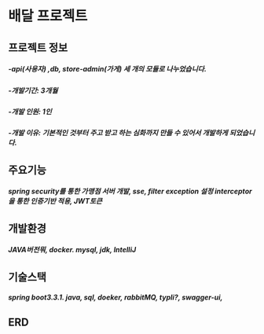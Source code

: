 # 배달 프로젝트

## 프로젝트 정보

##### -api(사용자) ,db, store-admin(가게) 세 개의 모듈로 나누었습니다.
##### -개발기간: 3개월

##### -개발 인원: 1인

##### -개발 이유: 기본적인 것부터 주고 받고 하는 심화까지 만들 수 있어서 개발하게 되었습니다.  

## 주요기능 
##### spring security를 통한 가맹점 서버 개발, sse, filter exception 설정 interceptor을 통한 인증기반 적용, JWT토큰
## 개발환경

##### JAVA버전뭐, docker. mysql, jdk, IntelliJ

## 기술스택
##### spring boot3.3.1. java, sql, doeker, rabbitMQ, typli?, swagger-ui, 

##  ERD
